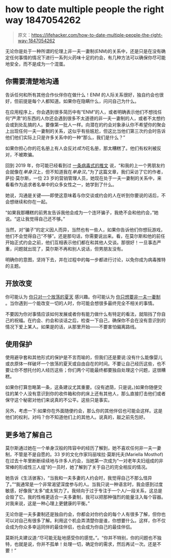 # how to date multiple people the right way 1847054262

> 原文：<https://lifehacker.com/how-to-date-multiple-people-the-right-way-1847054262>

无论你是处于一种所谓的伦理上非一夫一妻制(ENM)的关系中，还是只是在没有确定任何事情的情况下进行一系列火药味十足的约会，有几种方法可以确保你尽可能地安全，而不是成为一个混蛋。

## **你需要清楚地沟通**

告诉任何和所有其他合作伙伴你在做什么！ENM 的人际关系很好，独自约会也很好，但前提是每个人都知道。如果你在隐瞒什么，问问自己为什么。



在应用程序上，你会遇到很多简历中有“ENM”的人，或者明确表示他们不想找任何“严肃”的东西的人你还会遇到很多不太道德的非一夫一妻制的人，或者不太想约会或到处乱搞的人。要像第一批人一样。向潜在的约会对象承认你不希望你的聚会上出现任何一夫一妻制的关系，这似乎有些尴尬，但这比当他们第三次约会时告诉他们他们实际上只是许多关系中的一种“那么，我们是什么？”

如果你担心你的花名册上有人会反对*成为*花名册，那太糟糕了。他们有权利被反对，不被欺骗。

回到 2019 年，你可能已经看到过 [一条病毒式的推文](https://twitter.com/saramorseyy/status/1100570045766402057) 说，“和我的上一个男朋友约会就像在*单身汉*上，但不知道我在*单身汉*。”为了这篇文章，我们采访了它的作者，萨拉·莫尔斯，一位 23 岁的营销管理人员，她现在处于一夫一妻制的关系中，来看看作为追求者名单中的众多女性之一，她学到了什么。

她说，沟通是关键——即使这意味着与你交谈或约会的人在听到你要说的话后，不会想继续和你在一起。



“如果我那糟糕的前男友告诉我他会成为一个连环骗子，我绝不会和他约会，”她说。“这让我觉得自己还不够。”

当然，对“骗子”的定义因人而异，当然也有一些人，如果你告诉他们你想玩游戏，他们不会觉得自己“不够”。还是那句话，你需要说出来。看，在莫尔斯和他的前任开始正式约会之前，他们互相表示他们都在和其他人交谈。那很好！一旦事态严重，问题就出现了，莫尔斯不再和别人说话，但男朋友没有。

明确你的意图，坚持下去，并在过程中的每一步都进行讨论，以免你成为病毒推特的主题。

## **开放改变**

你可能认为 [你只对一个放荡的夏天](https://lifehacker.com/how-to-prepare-for-your-post-vax-slutty-summer-1846740170) 感兴趣。你可能认为 [你只想要非一夫一妻制](https://lifehacker.com/the-difference-between-polyamory-swinging-and-an-open-1846943277) 。当你遇到一个能改变一切的人时，你可能会想很多最终完全不相关的事情。



不要因为你对事情应该如何发展或者你有能力做什么有特定的看法，就阻挡了你自己的祝福。在约会、约会和谈话之后，检查一下自己，确保你不会在没有意识到的情况下爱上某人。如果是的话，从那里开始——不要害怕偏离路线。

## **使用保护**

使用避孕套和其他形式的保护是不言而喻的，但我们还是要说:没有什么能像婴儿或衣原体一样破坏一个放荡的夏天或自由自在的时间。不要让自己经历这些，也不要让你不想托付的人经历这些；你们两个可能最终都要独自处理这个问题，这很糟糕。

如果你打算忽略第一条，这条建议尤其重要。(没有遮荫，只是说。)如果你随便交往的某个人没有意识到你的收件箱和你的床上还有其他人，那么直接打击他们或者保守这个秘密对他们来说真的不公平。这些只是事实。

另外，考虑一下:如果你在外面随便约会，那么你的其他伴侣也可能会这样。这是他们的权利，对吗？你不知道他们上的其他人。说真的，敲之前先包好。



## **更多地了解自己**

莫尔斯通过她在一个单身汉般的阵容中的经历了解到，她不喜欢任何非一夫一妻制，不管是不是自愿的。33 岁的文化作家玛丽埃拉·莫斯托夫(Mariella Mosthof)在过去十年里断断续续地与许多人约会，当她第一次成为“一对老年夫妇组成的非常棒的形成性三人组”的一员时，她了解到了关于自己的完全相反的情况。

她告诉《生活骇客》，“当我和一夫多妻的人约会时，我觉得自己不那么怪异了。”“我通常是一个非常渴望深度参与的人。当我只说一种语言时，我会感到过度敏感，好像我“太多”或太努力了。我倾向于过于专注于一个人/一段关系，这总是会毁了它。我的性格更适合一夫多妻制，我可以把那种强烈的能量注入每个容器。对我来说，这是一种心理上更健康的平衡。”

无论你是一夫多妻制还是独自约会，你都会对你约会的每个人有很多了解，但你也可以对自己有很多了解。利用这个机会弄清楚你是谁，你想要什么。这样，你不仅会成为你众多幸运同伴的最佳伴侣，也会成为你自己的最佳伴侣。

莫斯托夫建议道:“尽可能无耻地感受你的感觉。”。“你并不特别，你的问题也不独特，也就是说，你并不孤单！处理一切，确定你的需求，然后再试一次。还是不要！”

